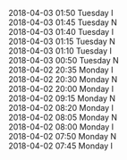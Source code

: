 2018-04-03 01:50 Tuesday  I  
2018-04-03 01:45 Tuesday  N  
2018-04-03 01:40 Tuesday  I  
2018-04-03 01:15 Tuesday  N  
2018-04-03 01:10 Tuesday  I  
2018-04-03 00:50 Tuesday  N  
2018-04-02 20:35 Monday  I  
2018-04-02 20:30 Monday  N  
2018-04-02 20:00 Monday  I  
2018-04-02 09:15 Monday  N  
2018-04-02 08:20 Monday  I  
2018-04-02 08:05 Monday  N  
2018-04-02 08:00 Monday  I  
2018-04-02 07:50 Monday  N  
2018-04-02 07:45 Monday  I  
